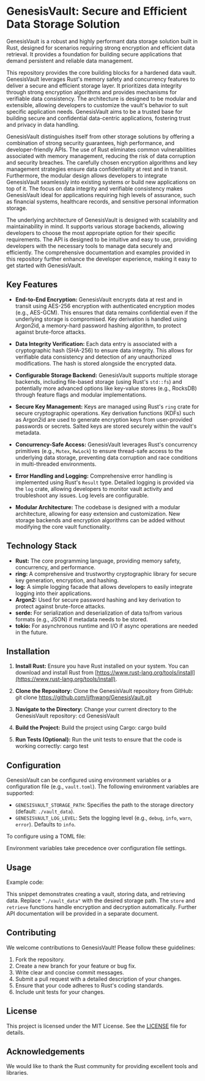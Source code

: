 # GenesisVault: Secure and Efficient Data Storage Solution

GenesisVault is a robust and highly performant data storage solution built in Rust, designed for scenarios requiring strong encryption and efficient data retrieval. It provides a foundation for building secure applications that demand persistent and reliable data management.

This repository provides the core building blocks for a hardened data vault. GenesisVault leverages Rust's memory safety and concurrency features to deliver a secure and efficient storage layer. It prioritizes data integrity through strong encryption algorithms and provides mechanisms for verifiable data consistency. The architecture is designed to be modular and extensible, allowing developers to customize the vault's behavior to suit specific application needs. GenesisVault aims to be a trusted base for building secure and confidential data-centric applications, fostering trust and privacy in data handling.

GenesisVault distinguishes itself from other storage solutions by offering a combination of strong security guarantees, high performance, and developer-friendly APIs. The use of Rust eliminates common vulnerabilities associated with memory management, reducing the risk of data corruption and security breaches. The carefully chosen encryption algorithms and key management strategies ensure data confidentiality at rest and in transit. Furthermore, the modular design allows developers to integrate GenesisVault seamlessly into existing systems or build new applications on top of it. The focus on data integrity and verifiable consistency makes GenesisVault ideal for applications requiring high levels of assurance, such as financial systems, healthcare records, and sensitive personal information storage.

The underlying architecture of GenesisVault is designed with scalability and maintainability in mind. It supports various storage backends, allowing developers to choose the most appropriate option for their specific requirements. The API is designed to be intuitive and easy to use, providing developers with the necessary tools to manage data securely and efficiently. The comprehensive documentation and examples provided in this repository further enhance the developer experience, making it easy to get started with GenesisVault.

## Key Features

*   **End-to-End Encryption:** GenesisVault encrypts data at rest and in transit using AES-256 encryption with authenticated encryption modes (e.g., AES-GCM). This ensures that data remains confidential even if the underlying storage is compromised. Key derivation is handled using Argon2id, a memory-hard password hashing algorithm, to protect against brute-force attacks.

*   **Data Integrity Verification:** Each data entry is associated with a cryptographic hash (SHA-256) to ensure data integrity. This allows for verifiable data consistency and detection of any unauthorized modifications. The hash is stored alongside the encrypted data.

*   **Configurable Storage Backend:** GenesisVault supports multiple storage backends, including file-based storage (using Rust's `std::fs`) and potentially more advanced options like key-value stores (e.g., RocksDB) through feature flags and modular implementations.

*   **Secure Key Management:** Keys are managed using Rust's `ring` crate for secure cryptographic operations. Key derivation functions (KDFs) such as Argon2id are used to generate encryption keys from user-provided passwords or secrets. Salted keys are stored securely within the vault's metadata.

*   **Concurrency-Safe Access:** GenesisVault leverages Rust's concurrency primitives (e.g., `Mutex`, `RwLock`) to ensure thread-safe access to the underlying data storage, preventing data corruption and race conditions in multi-threaded environments.

*   **Error Handling and Logging:** Comprehensive error handling is implemented using Rust's `Result` type. Detailed logging is provided via the `log` crate, allowing developers to monitor vault activity and troubleshoot any issues. Log levels are configurable.

*   **Modular Architecture:** The codebase is designed with a modular architecture, allowing for easy extension and customization. New storage backends and encryption algorithms can be added without modifying the core vault functionality.

## Technology Stack

*   **Rust:** The core programming language, providing memory safety, concurrency, and performance.
*   **ring:** A comprehensive and trustworthy cryptographic library for secure key generation, encryption, and hashing.
*   **log:** A simple logging facade that allows developers to easily integrate logging into their applications.
*   **Argon2:** Used for secure password hashing and key derivation to protect against brute-force attacks.
*   **serde:** For serialization and deserialization of data to/from various formats (e.g., JSON) if metadata needs to be stored.
*   **tokio:** For asynchronous runtime and I/O if async operations are needed in the future.

## Installation

1.  **Install Rust:** Ensure you have Rust installed on your system. You can download and install Rust from [https://www.rust-lang.org/tools/install](https://www.rust-lang.org/tools/install).

2.  **Clone the Repository:** Clone the GenesisVault repository from GitHub:
    git clone https://github.com/jjfhwang/GenesisVault.git

3.  **Navigate to the Directory:** Change your current directory to the GenesisVault repository:
    cd GenesisVault

4.  **Build the Project:** Build the project using Cargo:
    cargo build

5.  **Run Tests (Optional):** Run the unit tests to ensure that the code is working correctly:
    cargo test

## Configuration

GenesisVault can be configured using environment variables or a configuration file (e.g., `vault.toml`). The following environment variables are supported:

*   `GENESISVAULT_STORAGE_PATH`: Specifies the path to the storage directory (default: `./vault_data`).
*   `GENESISVAULT_LOG_LEVEL`: Sets the logging level (e.g., `debug`, `info`, `warn`, `error`). Defaults to `info`.

To configure using a TOML file:



Environment variables take precedence over configuration file settings.

## Usage

Example code:



This snippet demonstrates creating a vault, storing data, and retrieving data. Replace `"./vault_data"` with the desired storage path. The `store` and `retrieve` functions handle encryption and decryption automatically. Further API documentation will be provided in a separate document.

## Contributing

We welcome contributions to GenesisVault! Please follow these guidelines:

1.  Fork the repository.
2.  Create a new branch for your feature or bug fix.
3.  Write clear and concise commit messages.
4.  Submit a pull request with a detailed description of your changes.
5.  Ensure that your code adheres to Rust's coding standards.
6.  Include unit tests for your changes.

## License

This project is licensed under the MIT License. See the [LICENSE](https://github.com/jjfhwang/GenesisVault/blob/main/LICENSE) file for details.

## Acknowledgements

We would like to thank the Rust community for providing excellent tools and libraries.